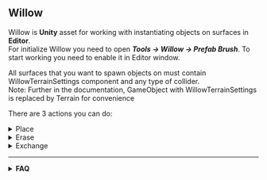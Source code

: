 ## Willow

Willow is **Unity** asset for working with instantiating objects on surfaces in **Editor**.<br>
For initialize Willow you need to open ***Tools -> Willow -> Prefab Brush***. To start working you need to enable it in Editor window.<br>

All surfaces that you want to spawn objects on must contain WillowTerrainSettings component and any type of collider.<br>
Note: Further in the documentation, GameObject with WillowTerrainSettings is replaced by Terrain for convenience<br>

There are 3 actions you can do:

<details>
<summary>Place</summary>
Instantiating objects on the surface.
There are three types of detecting surfaces to spawn on:
	
- Only on Terrain
- Only on Objects
- Both on Terrain and Objects
	
</details>

<details>
<summary>Erase</summary>
	
Erasing (removing) objects that have been spawned by *Willow*<br>
It does not destroy objects, but hide them. It is possible to enable all erased objects in last session with ***Tools -> Willow -> Enable Destroyed Objects***<br>
Further you can simply disable them by using ***Tools -> Willow -> Disable Destroyed Objects***<br>

</details>

<details>
  <summary>Exchange</summary>
This mode allows you to recalculate some parameters, like color, rotation, scale and other. It can be used to get next random rotation, scale, etc.<br>
Also it may change object to another one from spawnable objects list.<br>
You can exchange:<br>

- Position
- Rotation
- Scale
- Parent
- Color

Also it supports *smoothness* - the rarity of applying to object. More smoothnes less chance object will be exchanged by new one
	
</details>

<hr>

<details>

<summary><strong>FAQ</strong></summary>
<br>
	
<details>
<summary><strong>What is the minimum Unity version to use Willow?</strong></summary>
<br>
- Your project should be on Unity 2019.4.23f and higher.
</details>

<details><summary><strong>I want to get it, how do I import it into my project?</strong></summary>
<br>
- Instruction:
	
1. Download last [Release](https://github.com/AnanasikDev/Willow/releases)
1. Go to your Unity project, go to Assets/Import Package/Custom Package and select the .unitypackage file you just downloaded
1. Click Import in the following window and wait for import.

</details>

<details><summary><strong>I cant spawn objects, what may be wrong?</strong></summary>
<br>
	
1. Make sure Willow is enabled.<br>
1. Make sure your surface that you want to spawn objects on contains WillowTerrainSettings component. It is important!<br>
1. Make sure you have at least one active spawnable object with setted Object.<br>
1. Make sure parameter Placement Type of global settings is OnlyOnTerrain or OnTerrainAndObjects, otherwise it is only possible to spawn objects on other objects.<br>
1. Make sure brush size is setted above 0.<br>

</details>

<details><summary><strong>I cant see brush, what should I do?</strong></summary>
<br>
- This is a temporary bug I am trying to fix. You need to close Willow window and open it again.

</details>

</details>
